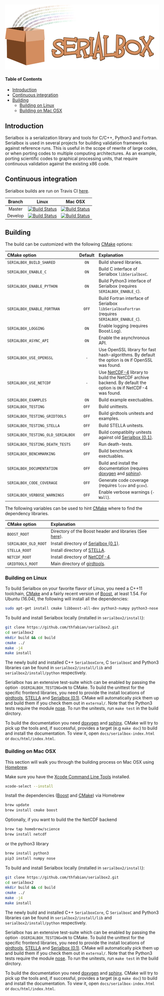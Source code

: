 <img src="docs/logo/logo.png" width="559" height="212" />

#### Table of Contents
* [Introduction](#introduction)
* [Continuous integration](#continuous-integration)
* [Building](#building)
     * [Building on Linux](#building-linux)
     * [Building on Mac OSX](#building-mac)


## Introduction  <a id="introduction"></a>
Serialbox is a serialization library and tools for C/C++, Python3 and Fortran. Serialbox is used in several projects for building validation frameworks against reference runs. This is useful in the scope of rewrite of large codes, or when porting codes to multiple computing architectures. As an example, porting scientific codes to graphical processing units, that require continuous validation against the existing x86 code.


## Continuous integration  <a id="continuous-integration"></a>

Serialbox builds are run on Travis CI [here](https://travis-ci.org/thfabian/serialbox2).

|  Branch |                                                     Linux                                                                 |                                                   Mac OSX                                                               |
|:-------:|:-------------------------------------------------------------------------------------------------------------------------:|:-------------------------------------------------------------------------------------------------------------------------:|
| Master   | [![Build Status](https://travis-ci.org/thfabian/serialbox2.svg?branch=master)](https://travis-ci.org/thfabian/serialbox2) | [![Build Status](https://travis-ci.org/thfabian/serialbox2.svg?branch=master)](https://travis-ci.org/thfabian/serialbox2) |
| Develop | [![Build Status](https://travis-ci.org/thfabian/serialbox2.svg?branch=develop)](https://travis-ci.org/thfabian/serialbox2) | [![Build Status](https://travis-ci.org/thfabian/serialbox2.svg?branch=develop)](https://travis-ci.org/thfabian/serialbox2) |

## Building  <a id="building"></a>

The build can be customized with the following [CMake] options:

|  CMake option                     | Default  | Explanation |
| :----                             |  :----:  | :----       |
| `SERIALBOX_BUILD_SHARED`          | `ON`     | Build shared libraries. |
| `SERIALBOX_ENABLE_C`              | `ON`     | Build C interface of Serialbox `libSerialboxC`. |
| `SERIALBOX_ENABLE_PYTHON`         | `ON`     | Build Python3 interface of Serialbox (requires `SERIALBOX_ENABLE_C`). |
| `SERIALBOX_ENABLE_FORTRAN`        | `OFF`    | Build Fortran interface of Serialbox `libSerialboxFortran` (requires `SERIALBOX_ENABLE_C`). |
| `SERIALBOX_LOGGING`               | `ON`     | Enable logging (requires Boost.Log). |
| `SERIALBOX_ASYNC_API`             | `ON`     | Enable the asynchronous API. |
| `SERIALBOX_USE_OPENSSL`           | `-`      | Use OpenSSL library for fast hash-algorithms. By default the option is `ON` if OpenSSL was found. |
| `SERIALBOX_USE_NETCDF`            | `-`      | Use [NetCDF-4] library to build the NetCDF archive backend. By default the option is `ON` if NetCDF-4 was found. |
| `SERIALBOX_EXAMPLES`              | `ON`     | Build example exectuables. |
| `SERIALBOX_TESTING`               | `OFF`    | Build unittests. |
| `SERIALBOX_TESTING_GRIDTOOLS`     | `OFF`    | Build girdtools unitests and examples. |
| `SERIALBOX_TESTING_STELLA`        | `OFF`    | Build STELLA unitests. |
| `SERIALBOX_TESTING_OLD_SERIALBOX` | `OFF`    | Build compatiblity unitests against old [Serialbox (0.1)]. |
| `SERIALBOX_TESTING_DEATH_TESTS`   | `OFF`    | Run death-tests. |
| `SERIALBOX_BENCHMARKING`          | `OFF`    | Build benchmark exectuables. |
| `SERIALBOX_DOCUMENTATION`         | `OFF`    | Build and install the documentation (requires [doxygen] and [sphinx]). |
| `SERIALBOX_CODE_COVERAGE`         | `OFF`    | Generate code coverage (requires `lcov` and `gcov`). |
| `SERIALBOX_VERBOSE_WARNINGS`      | `OFF`    | Enable verbose warnings (`-Wall`). |

The following variables can be used to hint [CMake] where to find the dependency libraries.

|  CMake option         | Explanation                                                                                                         |
| :----                 | :----                                                                                                               |
|  `BOOST_ROOT`         | Directory of the Boost header and libraries (See [here](https://cmake.org/cmake/help/v3.0/module/FindBoost.html)).  |
|  `SERIALBOX_OLD_ROOT` | Install directory of [Serialbox (0.1)].                            |
|  `STELLA_ROOT`        | Install directory of [STELLA].                                      |
|  `NETCDF_ROOT`        | Install directory of [NetCDF-4].                                      |
|  `GRIDTOOLS_ROOT`     | Main directory of [girdtools].                                      |


### Building on Linux <a id="building-linux"></a>

To build Serialbox on your favorite flavor of Linux, you need a C++11 toolchain, [CMake] and a fairly recent version of [Boost], at least 1.54. For Ubuntu (16.04), the following will install all the dependencies:

```bash
sudo apt-get install cmake libboost-all-dev python3-numpy python3-nose
```

To build and install Serialbox locally (installed in `serialbox2/install`):

```bash
git clone https://github.com/thfabian/serialbox2.git
cd serialbox2
mkdir build && cd build
cmake ../
make -j4
make install
```

The newly build and installed C++ `SerialboxCore`, C `SerialboxC` and Python3 libraries can be found in `serialbox2/install/lib` and `serialbox2/install/python` respectively. 

Serialbox has an extensive test-suite which can be enabled by passing the option `-DSERIALBOX_TESTING=ON` to CMake. To build the unittest for the specific frontend libraries, you need to provide the install locations of [girdtools], [STELLA] and [Serialbox (0.1)]. CMake will automatically pick them up and build them if you check them out in `external/`. Note that the Python3 tests require the module [nose]. To run the unitests, run `make test` in the build dirctory.

To build the documentation you need [doxygen] and [sphinx]. CMake will try to pick up the tools and, if successful, provides a target (e.g `make doc`) to build and install the documentation. To view it, open `docs/serialbox-index.html` or `docs/html/index.html`.

### Building on Mac OSX <a id="building-mac"></a>

This section will walk you through the building process on Mac OSX using [Homebrew]. 

Make sure you have the [Xcode Command Line Tools](http://railsapps.github.io/xcode-command-line-tools.html) installed.

```bash
xcode-select --install
```

Install the dependencies ([Boost] and [CMake]) via Homebrew

```bash
brew update
brew install cmake boost
``` 

Optionally, if you want to build the the NetCDF backend

```bash
brew tap homebrew/science
brew install netcdf
``` 

or the python3 library

```bash
brew install python3
pip3 install numpy nose
``` 

To build and install Serialbox locally (installed in `serialbox2/install`):

```bash
git clone https://github.com/thfabian/serialbox2.git
cd serialbox2
mkdir build && cd build
cmake ../
make -j4
make install
```

The newly build and installed C++ `SerialboxCore`, C `SerialboxC` and Python3 libraries can be found in `serialbox2/install/lib` and `serialbox2/install/python` respectively. 

Serialbox has an extensive test-suite which can be enabled by passing the option `-DSERIALBOX_TESTING=ON` to CMake. To build the unittest for the specific frontend libraries, you need to provide the install locations of [girdtools], [STELLA] and [Serialbox (0.1)]. CMake will automatically pick them up and build them if you check them out in `external/`. Note that the Python3 tests require the module [nose]. To run the unitests, run `make test` in the build dirctory.

To build the documentation you need [doxygen] and [sphinx]. CMake will try to pick up the tools and, if successful, provides a target (e.g `make doc`) to build and install the documentation. To view it, open `docs/serialbox-index.html` or `docs/html/index.html`.

[girdtools]: https://github.com/eth-cscs/girdtools
[STELLA]: https://github.com/MeteoSwiss-APN/stella
[Serialbox (0.1)]: https://github.com/MeteoSwiss-APN/serialbox
[Serialbox]: https://github.com/thfabian/serialbox
[Boost]: http://www.boost.org/
[CMake]: https://cmake.org/
[CUDA]: https://developer.nvidia.com/cuda-downloads
[Homebrew]: http://brew.sh/
[doxygen]: http://www.stack.nl/~dimitri/doxygen/ 
[sphinx]: http://www.sphinx-doc.org/en/1.4.8/
[NetCDF-4]: http://www.unidata.ucar.edu/software/netcdf/
[nose]: http://nose.readthedocs.io/en/latest/


